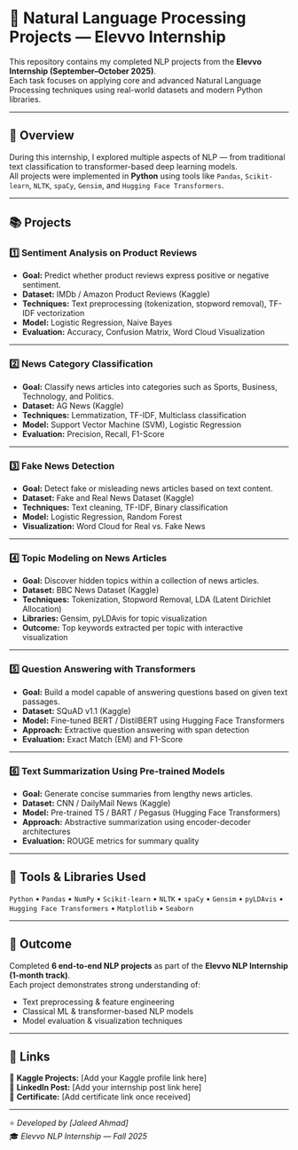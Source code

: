 # 🧠 Natural Language Processing Projects — Elevvo Internship

This repository contains my completed NLP projects from the **Elevvo Internship (September–October 2025)**.  
Each task focuses on applying core and advanced Natural Language Processing techniques using real-world datasets and modern Python libraries.

---

## 🚀 Overview

During this internship, I explored multiple aspects of NLP — from traditional text classification to transformer-based deep learning models.  
All projects were implemented in **Python** using tools like `Pandas`, `Scikit-learn`, `NLTK`, `spaCy`, `Gensim`, and `Hugging Face Transformers`.

---

## 📚 Projects

### 1️⃣ Sentiment Analysis on Product Reviews
- **Goal:** Predict whether product reviews express positive or negative sentiment.  
- **Dataset:** IMDb / Amazon Product Reviews (Kaggle)  
- **Techniques:** Text preprocessing (tokenization, stopword removal), TF-IDF vectorization  
- **Model:** Logistic Regression, Naive Bayes  
- **Evaluation:** Accuracy, Confusion Matrix, Word Cloud Visualization  

---

### 2️⃣ News Category Classification
- **Goal:** Classify news articles into categories such as Sports, Business, Technology, and Politics.  
- **Dataset:** AG News (Kaggle)  
- **Techniques:** Lemmatization, TF-IDF, Multiclass classification  
- **Model:** Support Vector Machine (SVM), Logistic Regression  
- **Evaluation:** Precision, Recall, F1-Score  

---

### 3️⃣ Fake News Detection
- **Goal:** Detect fake or misleading news articles based on text content.  
- **Dataset:** Fake and Real News Dataset (Kaggle)  
- **Techniques:** Text cleaning, TF-IDF, Binary classification  
- **Model:** Logistic Regression, Random Forest  
- **Visualization:** Word Cloud for Real vs. Fake News  

---

### 4️⃣ Topic Modeling on News Articles
- **Goal:** Discover hidden topics within a collection of news articles.  
- **Dataset:** BBC News Dataset (Kaggle)  
- **Techniques:** Tokenization, Stopword Removal, LDA (Latent Dirichlet Allocation)  
- **Libraries:** Gensim, pyLDAvis for topic visualization  
- **Outcome:** Top keywords extracted per topic with interactive visualization  

---

### 5️⃣ Question Answering with Transformers
- **Goal:** Build a model capable of answering questions based on given text passages.  
- **Dataset:** SQuAD v1.1 (Kaggle)  
- **Model:** Fine-tuned BERT / DistilBERT using Hugging Face Transformers  
- **Approach:** Extractive question answering with span detection  
- **Evaluation:** Exact Match (EM) and F1-Score  

---

### 6️⃣ Text Summarization Using Pre-trained Models
- **Goal:** Generate concise summaries from lengthy news articles.  
- **Dataset:** CNN / DailyMail News (Kaggle)  
- **Model:** Pre-trained T5 / BART / Pegasus (Hugging Face Transformers)  
- **Approach:** Abstractive summarization using encoder-decoder architectures  
- **Evaluation:** ROUGE metrics for summary quality  

---

## 🧩 Tools & Libraries Used
`Python` • `Pandas` • `NumPy` • `Scikit-learn` • `NLTK` • `spaCy` • `Gensim` • `pyLDAvis` • `Hugging Face Transformers` • `Matplotlib` • `Seaborn`

---

## 🏁 Outcome
Completed **6 end-to-end NLP projects** as part of the **Elevvo NLP Internship (1-month track)**.  
Each project demonstrates strong understanding of:
- Text preprocessing & feature engineering  
- Classical ML & transformer-based NLP models  
- Model evaluation & visualization techniques  

---

## 🔗 Links
📂 **Kaggle Projects:** [Add your Kaggle profile link here]  
💼 **LinkedIn Post:** [Add your internship post link here]  
📜 **Certificate:** [Add certificate link once received]

---

⭐ *Developed by [Jaleed Ahmad]*  
🎓 *Elevvo NLP Internship — Fall 2025*

